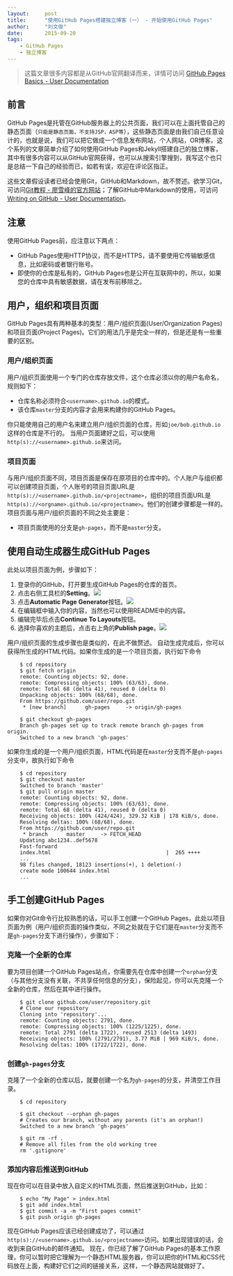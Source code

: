 ```yaml
---
layout:     post
title:      "使用GitHub Pages搭建独立博客（一） - 开始使用GitHub Pages"
author:     "刘文俊"
date:       2015-09-20
tags:
    - GitHub Pages
    - 独立博客
---
```


> 这篇文章很多内容都是从GitHub官网翻译而来，详情可访问 [GitHub Pages Basics - User Documentation](https://help.github.com/categories/github-pages-basics/)

## 前言
GitHub Pages是托管在GitHub服务器上的公共页面，我们可以在上面托管自己的静态页面（`只能是静态页面，不支持JSP，ASP等`），这些静态页面是由我们自己任意设计的，也就是说，我们可以把它做成一个信息发布网站，个人网站，OR博客。这个系列的文章简单介绍了如何使用GitHub Pages和Jekyll搭建自己的独立博客，其中有很多内容可以从GitHub官网获得，也可以从搜索引擎搜到，我写这个也只是总结一下自己的经验而已，如若有误，欢迎在评论区指正。

这些文章假设读者已经会使用Git，GitHub和Markdown，故不赘述。欲学习Git，可访问[Git教程 - 廖雪峰的官方网站](http://www.liaoxuefeng.com/wiki/0013739516305929606dd18361248578c67b8067c8c017b000)；了解GitHub中Markdown的使用，可访问[Writing on GitHub - User Documentation](https://help.github.com/categories/writing-on-github/)。

<!-- more -->

## 注意
使用GitHub Pages前，应注意以下两点：

 - GitHub Pages使用HTTP协议，而不是HTTPS，请不要使用它传输敏感信息，比如密码或者银行账号。
 - 即使你的仓库是私有的，GitHub Pages也是公开在互联网中的，所以，如果您的仓库中具有敏感数据，请在发布前移除之。

## 用户，组织和项目页面
GitHub Pages具有两种基本的类型：用户/组织页面(User/Organization Pages)和项目页面(Project Pages)。它们的用法几乎是完全一样的，但是还是有一些重要的区别。

### 用户/组织页面
用户/组织页面使用一个专门的仓库存放文件，这个仓库必须以你的用户名命名，规则如下：

 - 仓库名称必须符合`<username>.github.io`的模式。
 - 该仓库`master`分支的内容才会用来构建你的GitHub Pages。

你只能使用自己的用户名来建立用户/组织页面的仓库，形如`joe/bob.github.io`这样的仓库是不行的。
当用户页面建好之后，可以使用`http(s)://<username>.github.io`来访问。

### 项目页面
与用户/组织页面不同，项目页面是保存在原项目的仓库中的。个人账户与组织都可以创建项目页面，个人账号的项目页面URL是`http(s)://<username>.github.io/<projectname>`，组织的项目页面URL是`http(s)://<orgname>.github.io/<projectname>`。他们的创建步骤都是一样的。
项目页面与用户/组织页面的不同之处主要是：

 - 项目页面使用的分支是`gh-pages`，而不是`master`分支。

## 使用自动生成器生成GitHub Pages
此处以项目页面为例，步骤如下：

1. 登录你的GitHub，打开要生成GitHub Pages的仓库的首页。
2. 点击右侧工具栏的**Setting**。![](https://www.liuwj.me/files/in-post/independent-blog-repo-actions-settings.png)
3. 点击**Automatic Page Generator**按钮。![](https://www.liuwj.me/files/in-post/independent-blog-pages-automatic-page-generator.png)
4. 在编辑框中输入你的内容，当然也可以使用README中的内容。
5. 编辑完毕后点击**Continue To Layouts**按钮。
6. 选择你喜欢的主题后，点击右上角的**Publish page**。![](https://www.liuwj.me/files/in-post/independent-blog-page-generator-picker.png)

用户/组织页面的生成步骤也是类似的，在此不做赘述。
自动生成完成后，你可以获得所生成的HTML代码。如果你生成的是一个项目页面，执行如下命令

````plain
	$ cd repository
	$ git fetch origin
	remote: Counting objects: 92, done.
	remote: Compressing objects: 100% (63/63), done.
	remote: Total 68 (delta 41), reused 0 (delta 0)
	Unpacking objects: 100% (68/68), done.
	From https://github.com/user/repo.git
	 * [new branch]      gh-pages     -> origin/gh-pages
	
	$ git checkout gh-pages
	Branch gh-pages set up to track remote branch gh-pages from origin.
	Switched to a new branch 'gh-pages'
````

如果你生成的是一个用户/组织页面，HTML代码是在`master`分支而不是`gh-pages`分支中，故执行如下命令

````plain
	$ cd repository
	$ git checkout master
	Switched to branch 'master'
	$ git pull origin master
	remote: Counting objects: 92, done.
	remote: Compressing objects: 100% (63/63), done.
	remote: Total 68 (delta 41), reused 0 (delta 0)
	Receiving objects: 100% (424/424), 329.32 KiB | 178 KiB/s, done.
	Resolving deltas: 100% (68/68), done.
	From https://github.com/user/repo.git
	 * branch      master     -> FETCH_HEAD
	Updating abc1234..def5678
	Fast-forward
	index.html                                     |  265 ++++
	...
	98 files changed, 18123 insertions(+), 1 deletion(-)
	create mode 100644 index.html
	...
````

## 手工创建GitHub Pages
如果你对Git命令行比较熟悉的话，可以手工创建一个GitHub Pages，此处以项目页面为例（用户/组织页面的操作类似，不同之处就在于它们是在`master`分支而不是`gh-pages`分支下进行操作），步骤如下：

### 克隆一个全新的仓库
要为项目创建一个GitHub Pages站点，你需要先在仓库中创建一个`orphan`分支（与其他分支没有关联，不共享任何信息的分支），保险起见，你可以先克隆一个全新的仓库，然后在其中进行操作。

````plain
	$ git clone github.com/user/repository.git
	# Clone our repository
	Cloning into 'repository'...
	remote: Counting objects: 2791, done.
	remote: Compressing objects: 100% (1225/1225), done.
	remote: Total 2791 (delta 1722), reused 2513 (delta 1493)
	Receiving objects: 100% (2791/2791), 3.77 MiB | 969 KiB/s, done.
	Resolving deltas: 100% (1722/1722), done.
````

### 创建`gh-pages`分支
克隆了一个全新的仓库以后，就要创建一个名为`gh-pages`的分支，并清空工作目录。

````plain
	$ cd repository
	
	$ git checkout --orphan gh-pages
	# Creates our branch, without any parents (it's an orphan!)
	Switched to a new branch 'gh-pages'
	
	$ git rm -rf .
	# Remove all files from the old working tree
	rm '.gitignore'
````

### 添加内容后推送到GitHub
现在你可以在目录中放入自定义的HTML页面，然后推送到GitHub，比如：

````plain
	$ echo "My Page" > index.html
	$ git add index.html
	$ git commit -a -m "First pages commit"
	$ git push origin gh-pages
````

现在GitHub Pages应该已经创建成功了，可以通过`http(s)://<username>.github.io/<projectname>`访问。如果出现错误的话，会收到来自GitHub的邮件通知。
现在，你已经了解了GitHub Pages的基本工作原理，你可以暂时把它理解为一个静态HTML服务器，你可以把你的HTML和CSS代码放在上面，构建好它们之间的链接关系，这样，一个静态网站就做好了。